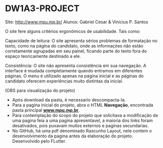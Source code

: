 # DW1A3-PROJECT

Site: http://www.mpu.mp.br/
Alunos: Gabriel Cesar & Vinicius P. Santos 


O site fere alguns critérios ergonômicos de usabilidade. Tais como:

Capacidade de leitura: O site apresenta sérios problemas de formatação no texto, como na página do candidato, onde as informações não estão corretamente 
agrupadas em seu painel, ficando parte do texto fora do espaço teoricamente destinado a ele.

Consistência: O site não apresenta consistência em sua navegação. A interface é mudada completamente quando entramos em diferentes páginas. 
O menu é utilizado apenas na página inicial e as páginas do candidato oferecem experiências muito distintas da inicial.



(OBS para visualização do projeto)
* Após download da pasta, é necessario descompacta-la. 
* Para a pagina inicial do projeto, abra o HTML **Navegação**, encontrada pasta principal **www.mpu.mp.br**.
* Para contemplação do scopo do projeto que solicitava a modificação de uma pagina feia a uma pagina apresentavel, a maioria dos links foram desativados, pois puxavam muitos externos e paginas secundarias.
* No GitHub, há uma pdf denominado Rascunho Layout, nele contem o desenvolvimento da pagina antes da elaboração do projeto. Desenvolvido pelo FLutter.

